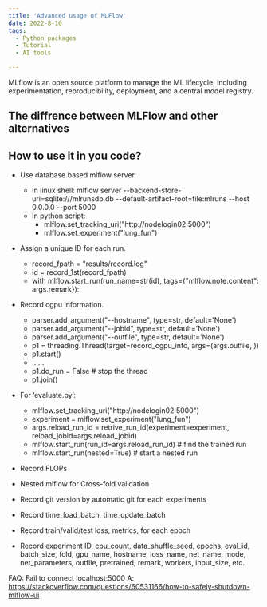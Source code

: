 ```yaml
---
title: 'Advanced usage of MLFlow'
date: 2022-8-10
tags:
  - Python packages
  - Tutorial
  - AI tools

---
```

MLflow is an open source platform to manage the ML lifecycle, including experimentation, reproducibility, deployment, and a central model registry. 

## The diffrence between MLFlow and other alternatives

## How to use it in you code?

- Use database based mlflow server.
    - In linux shell: mlflow server --backend-store-uri=sqlite:///mlrunsdb.db --default-artifact-root=file:mlruns --host 0.0.0.0 --port 5000
    - In python script: 
        - mlflow.set_tracking_uri("http://nodelogin02:5000")
        - mlflow.set_experiment("lung_fun")
- Assign a unique ID for each run.
    - record_fpath = "results/record.log"
    - id = record_1st(record_fpath)
    - with mlflow.start_run(run_name=str(id), tags={"mlflow.note.content": args.remark}):
- Record cgpu information.
    - parser.add_argument("--hostname", type=str, default='None')
    - parser.add_argument("--jobid", type=str, default='None')
    - parser.add_argument("--outfile", type=str, default='None')
    - p1 = threading.Thread(target=record_cgpu_info, args=(args.outfile, ))
    - p1.start()
    - …...
    - p1.do_run = False  # stop the thread
    - p1.join()
- For ‘evaluate.py’:
    - mlflow.set_tracking_uri("http://nodelogin02:5000")
    - experiment = mlflow.set_experiment("lung_fun")
    - args.reload_run_id = retrive_run_id(experiment=experiment, reload_jobid=args.reload_jobid)
    - mlflow.start_run(run_id=args.reload_run_id)  # find the trained run
    - mlflow.start_run(nested=True)  # start a nested run


- Record FLOPs
- Nested mlflow for Cross-fold validation
- Record git version by automatic git for each experiments
- Record time_load_batch, time_update_batch
- Record train/valid/test loss, metrics, for each epoch
- Record experiment ID, cpu_count, data_shuffle_seed, epochs, eval_id, batch_size, fold, gpu_name, hostname, loss_name, net_name, mode, net_parameters, outfile, pretrained, remark, workers, input_size, etc.


FAQ:
Fail to connect localhost:5000
A: https://stackoverflow.com/questions/60531166/how-to-safely-shutdown-mlflow-ui


